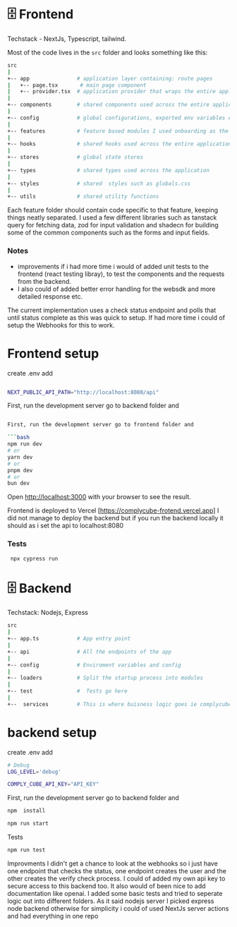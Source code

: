 # 🗄️ Frontend

Techstack - NextJs, Typescript, tailwind.

Most of the code lives in the `src` folder and looks something like this:

````sh
src
|
+-- app               # application layer containing: route pages
|   +-- page.tsx       # main page component
|   +-- provider.tsx  # application provider that wraps the entire application with different global providers
|
+-- components        # shared components used across the entire application
|
+-- config            # global configurations, exported env variables etc.
|
+-- features          # feature based modules I used onboarding as the main feature for this app
|
+-- hooks             # shared hooks used across the entire application
|
+-- stores            # global state stores
|
+-- types             # shared types used across the application
|
+-- styles            # shared  styles such as globals.css
|
+-- utils             # shared utility functions
````

Each feature folder should contain code specific to that feature, keeping things neatly separated. I used a few different libraries
such as tanstack query for fetching data, zod for input validation
and shadecn for building some of the common components such as the forms and input fields.

### Notes
- improvements if i had more time i would of added unit tests to the frontend (react testing libray),
   to test the components and the requests from the backend.
- I also could of added better error handling for the websdk and more detailed response etc.


The current implementation uses a check status endpoint and polls that until status complete as this was quick to setup. If had more time
i could of setup the Webhooks for this to work.

# Frontend setup

create .env add

```bash

NEXT_PUBLIC_API_PATH="http://localhost:8080/api"
```

First, run the development server go to backend folder and

```bash

First, run the development server go to frontend folder and

```bash
npm run dev
# or
yarn dev
# or
pnpm dev
# or
bun dev
````

Open [http://localhost:3000](http://localhost:3000) with your browser to see the result.

Frontend is deployed to Vercel [https://complycube-frotend.vercel.app]
I did not manage to deploy the backend but if you run the backend locally it should as i set the api to localhost:8080

### Tests

```sh
 npx cypress run

```

# 🗄️ Backend

Techstack: Nodejs, Express

```sh
src
|
+-- app.ts            # App entry point
|
+-- api               # All the endpoints of the app
|
+-- config            # Enviroment variables and config
|
+-- loaders           # Split the startup process into modules
|
+-- test              #  Tests go here
|
+--  services         # This is where buisness logic goes ie complycube services


```

# backend setup

create .env add

```bash
# Debug
LOG_LEVEL='debug'

COMPLY_CUBE_API_KEY="API_KEY"
```

First, run the development server go to backend folder and

```bash
npm  install

npm run start

```

Tests

```bash
npm run test

```

Improvments I didn't get a chance to look at the webhooks so i just have one endpoint that checks the status,
one endpoint creates the user and the other creates the verify check process.
I could of added my own api key to secure access to this backend too.
It also would of been nice to add documentation like openai. I added some basic tests and tried to seperate
logic out into different folders. As it said nodejs server
I picked express node backend otherwise for simplicity i could of used NextJs server actions and had everything in one repo
